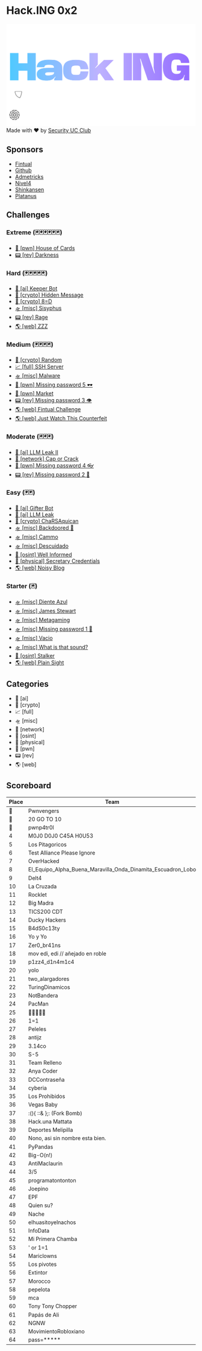 # Hack.ING 0x2
![Hack.ING 0x2 Logo](./media/logo.png)
Made with ❤️ by [Security UC Club](https://security.ing.puc.cl)

## Sponsors
- [Fintual](https://fintual.cl/)
- [Github](https://github.com/)
- [Admetricks](https://admetricks.com/)
- [Nivel4](https://nivel4.com/)
- [Shinkansen](https://shinkansen.finance)
- [Platanus](https://platan.us)

## Challenges
### Extreme (🃏🃏🃏🃏🃏🃏)
- [💉 [pwn] House of Cards](/pwn/house-of-cards)
- [📟 [rev] Darkness](/rev/darkness)

### Hard (🃏🃏🃏🃏🃏)
- [🤖 [ai] Keeper Bot](/ai/keeper-bot)
- [🔐 [crypto] Hidden Message](/crypto/hidden-message)
- [🔐 [crypto] 8=D](/crypto/8=D)
- [🛸 [misc] Sisyphus](/misc/sisyphus)
- [📟 [rev] Rage](/rev/rage)
- [🌎 [web] ZZZ](/web/zzz)

### Medium (🃏🃏🃏🃏)
- [🔐 [crypto] Random](/crypto/random)
- [📈 [full] SSH Server](/misc/ssh-server)
- [🛸 [misc] Malware](/misc/malware)
- [💉 [pwn] Missing password 5 🕶️](/pwn/missing-password-5)
- [💉 [pwn] Market](/pwn/market)
- [📟 [rev] Missing password 3 👁️](/rev/missing-password-3)
- [🌎 [web] Fintual Challenge](/web/fintual-challenge)
- [🌎 [web] Just Watch This Counterfeit](/web/jwtc/)

### Moderate (🃏🃏🃏)
- [🤖 [ai] LLM Leak II](/ai/llm-leak-2/)
- [📶 [network] Cap or Crack](/network/cap-or-crack)
- [💉 [pwn] Missing password 4 👓](/pwn/missing-password-4)
- [📟 [rev] Missing password 2 🧐](/rev/missing-password-2)


### Easy (🃏🃏)
- [🤖 [ai] Gifter Bot](/ai/gifter-bot/)
- [🤖 [ai] LLM Leak](/ai/llm-leak/)
- [🔐 [crypto] ChaRSAquican](/crypto/charsaquican)
- [🛸 [misc] Backdoored 🚪](/misc/backdoored)
- [🛸 [misc] Cammo](/misc/cammo)
- [🛸 [misc] Descuidado](/misc/descuidado)
- [🔎 [osint] Well Informed](/osint/well-informed)
- [👀 [physical] Secretary Credentials](/misc/secretary-credentials)
- [🌎 [web] Noisy Blog](/web/noisy-blog)

### Starter (🃏)
- [🛸 [misc] Diente Azul](/misc/diente-azul)
- [🛸 [misc] James Stewart](/misc/james-stewart)
- [🛸 [misc] Metagaming](/misc/metagaming)
- [🛸 [misc] Missing password 1 👀](/misc/missing-password-1)
- [🛸 [misc] Vacio](/misc/vacio)
- [🛸 [misc] What is that sound?](/misc/what-is-that-sound)
- [🔎 [osint] Stalker](/osint/stalker)
- [🌎 [web] Plain Sight](/web/plain-sight)

## Categories
- 🤖 [ai]
- 🔐 [crypto]
- 📈 [full]
- 🛸 [misc]
- 📶 [network]
- 🔎 [osint]
- 👀 [physical]
- 💉 [pwn]
- 📟 [rev]
- 🌎 [web]

## Scoreboard
| Place | Team                                                         | Score |
|-------|--------------------------------------------------------------|-------|
| 🥇    | Pwnvengers                                                   | 12000 |
| 🥈    | 20 GO TO 10                                                  | 6700  |
| 🥉    | pwnp4tr0l                                                    | 6300  |
| 4     | M0J0 D0J0 C45A H0U53                                         | 6300  |
| 5     | Los Pitagoricos                                              | 5800  |
| 6     | Test Alliance Please Ignore                                  | 5700  |
| 7     | OverHacked                                                   | 5600  |
| 8     | El_Equipo_Alpha_Buena_Maravilla_Onda_Dinamita_Escuadron_Lobo | 5600  |
| 9     | Delt4                                                        | 5400  |
| 10    | La Cruzada                                                   | 4800  |
| 11    | Rocklet                                                      | 4700  |
| 12    | Big Madra                                                    | 4500  |
| 13    | TICS200 CDT                                                  | 4100  |
| 14    | Ducky Hackers                                                | 4000  |
| 15    | B4dS0c13ty                                                   | 3900  |
| 16    | Yo y Yo                                                      | 3800  |
| 17    | Zer0_br41ns                                                  | 3700  |
| 18    | mov edi, edi // añejado en roble                             | 3600  |
| 19    | p1zz4_d1n4m1c4                                               | 3500  |
| 20    | yolo                                                         | 3300  |
| 21    | two_alargadores                                              | 3200  |
| 22    | TuringDinamicos                                              | 3100  |
| 23    | NotBandera                                                   | 3100  |
| 24    | PacMan                                                       | 3100  |
| 25    | 🐀🐀🥵🐀🐀                                                   | 3000  |
| 26    | 1=1                                                          | 3000  |
| 27    | Peleles                                                      | 2900  |
| 28    | antijz                                                       | 2900  |
| 29    | 3.14co                                                       | 2800  |
| 30    | S-5                                                          | 2800  |
| 31    | Team Relleno                                                 | 2700  |
| 32    | Anya Coder                                                   | 2600  |
| 33    | DCContraseña                                                 | 2500  |
| 34    | cyberia                                                      | 2500  |
| 35    | Los Prohibidos                                               | 2400  |
| 36    | Vegas Baby                                                   | 1900  |
| 37    | :(){ ::& };: (Fork Bomb)                                     | 1800  |
| 38    | Hack.una Mattata                                             | 1800  |
| 39    | Deportes Melipilla                                           | 1800  |
| 40    | Nono, asi sin nombre esta bien.                              | 1800  |
| 41    | PyPandas                                                     | 1800  |
| 42    | Big-O(n!)                                                    | 1800  |
| 43    | AntiMaclaurin                                                | 1700  |
| 44    | 3/5                                                          | 1600  |
| 45    | programatontonton                                            | 1600  |
| 46    | Joepino                                                      | 1500  |
| 47    | EPF                                                          | 1500  |
| 48    | Quien su?                                                    | 1400  |
| 49    | Nache                                                        | 1400  |
| 50    | elhuasitoyelnachos                                           | 1400  |
| 51    | InfoData                                                     | 1400  |
| 52    | Mi Primera Chamba                                            | 1400  |
| 53    | ' or 1=1                                                     | 1300  |
| 54    | Mariclowns                                                   | 1300  |
| 55    | Los pivotes                                                  | 1200  |
| 56    | Extintor                                                     | 1100  |
| 57    | Morocco                                                      | 1000  |
| 58    | pepelota                                                     | 800   |
| 59    | mca                                                          | 700   |
| 60    | Tony Tony Chopper                                            | 700   |
| 61    | Papás de Ali                                                 | 600   |
| 62    | NGNW                                                         | 300   |
| 63    | MovimientoRobloxiano                                         | 200   |
| 64    | pass=*****                                                   | 100   |
